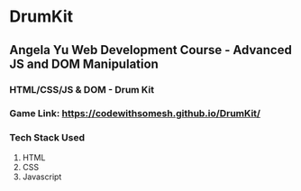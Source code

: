 # DrumKit

## Angela Yu Web Development Course - Advanced JS and DOM Manipulation
### HTML/CSS/JS & DOM - Drum Kit

### Game Link: https://codewithsomesh.github.io/DrumKit/

### Tech Stack Used 
 1. HTML
 2. CSS
 3. Javascript



